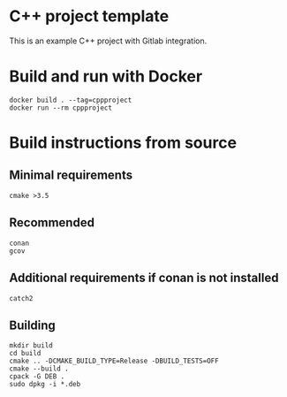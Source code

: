 # C++ project template

This is an example C++ project with Gitlab integration.

# Build and run with Docker

```
docker build . --tag=cppproject
docker run --rm cppproject
```

# Build instructions from source

## Minimal requirements

```
cmake >3.5
```

## Recommended

```
conan
gcov
```

## Additional requirements if conan is not installed

```
catch2
```


## Building

```
mkdir build
cd build
cmake .. -DCMAKE_BUILD_TYPE=Release -DBUILD_TESTS=OFF
cmake --build .
cpack -G DEB .
sudo dpkg -i *.deb
```
